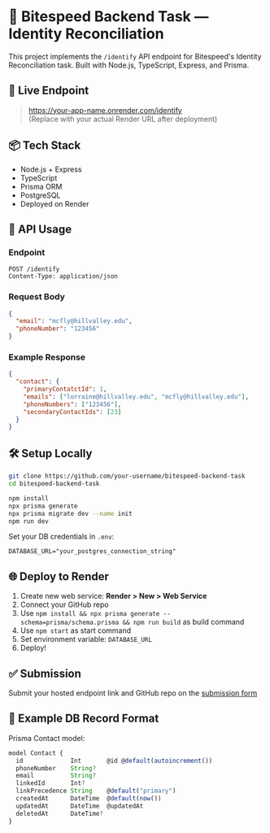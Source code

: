# 🧠 Bitespeed Backend Task — Identity Reconciliation

This project implements the `/identify` API endpoint for Bitespeed's Identity Reconciliation task. Built with Node.js, TypeScript, Express, and Prisma.

## 🚀 Live Endpoint

> https://your-app-name.onrender.com/identify  
(Replace with your actual Render URL after deployment)

## 📦 Tech Stack

- Node.js + Express
- TypeScript
- Prisma ORM
- PostgreSQL
- Deployed on Render

## 🧪 API Usage

### Endpoint
```
POST /identify
Content-Type: application/json
```

### Request Body
```json
{
  "email": "mcfly@hillvalley.edu",
  "phoneNumber": "123456"
}
```

### Example Response
```json
{
  "contact": {
    "primaryContatctId": 1,
    "emails": ["lorraine@hillvalley.edu", "mcfly@hillvalley.edu"],
    "phoneNumbers": ["123456"],
    "secondaryContactIds": [23]
  }
}
```

## 🛠 Setup Locally

```bash
git clone https://github.com/your-username/bitespeed-backend-task
cd bitespeed-backend-task

npm install
npx prisma generate
npx prisma migrate dev --name init
npm run dev
```

Set your DB credentials in `.env`:
```
DATABASE_URL="your_postgres_connection_string"
```

## 🌐 Deploy to Render

1. Create new web service: **Render > New > Web Service**
2. Connect your GitHub repo
3. Use `npm install && npx prisma generate --schema=prisma/schema.prisma && npm run build` as build command
4. Use `npm start` as start command
5. Set environment variable: `DATABASE_URL`
6. Deploy!

## ✅ Submission

Submit your hosted endpoint link and GitHub repo on the [submission form](https://forms.gle/3j3KF6zJumemhMkQ9)

## 🧊 Example DB Record Format

Prisma Contact model:
```ts
model Contact {
  id             Int       @id @default(autoincrement())
  phoneNumber    String?
  email          String?
  linkedId       Int?
  linkPrecedence String    @default("primary")
  createdAt      DateTime  @default(now())
  updatedAt      DateTime  @updatedAt
  deletedAt      DateTime?
}
```
